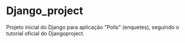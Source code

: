 # Django_project

Projeto inicial do Django para aplicação "Polls" (enquetes), seguindo o tutorial oficial do Djangoproject.
